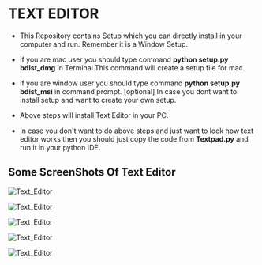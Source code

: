 # TEXT EDITOR


* This Repository contains Setup which you can directly install in your computer and run. Remember it is a Window Setup.

* if you are mac user you should type command  **python setup.py bdist_dmg** in Terminal.This command will create a setup file for mac.

* if you are window user you should type command **python setup.py bdist_msi** in command prompt. [optional] In case you dont
  want to install setup and want to create your own setup.
  
* Above steps will install Text Editor in your PC.  
  
* In case you don't want to do above steps and just want to look how text editor works then you should just copy the code from
  **Textpad.py** and run it in your python IDE.

## Some ScreenShots Of Text Editor

![Text_Editor](https://raw.github.com/Maverick-99/Text-Editor/master/images/Screenshot(4).png)

![Text_Editor](https://raw.github.com/Maverick-99/Text-Editor/master/images/Screenshot(9).png)

![Text_Editor](https://raw.github.com/Maverick-99/Text-Editor/master/images/Screenshot(10).png)

![Text_Editor](https://raw.github.com/Maverick-99/Text-Editor/master/images/Screenshot(11).png)

![Text_Editor](https://raw.github.com/Maverick-99/Text-Editor/master/images/Screenshot(14).png)



